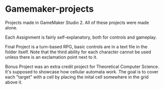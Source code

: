 # Gamemaker-projects
Projects made in GameMaker Studio 2.
All of these projects were made alone.

Each Assignment is fairly self-explanatory, both for controls and gameplay.

Final Project is a turn-based RPG, basic controls are in a text file in the folder itself.
Note that the third ability for each character cannot be used unless there is an exclamation point next to it.

Bonus Project was an extra credit project for Theoretical Computer Science. It's supposed to showcase how cellular automata work.
The goal is to cover each "target" with a cell by placing the inital cell somewhere in the grid above it.
